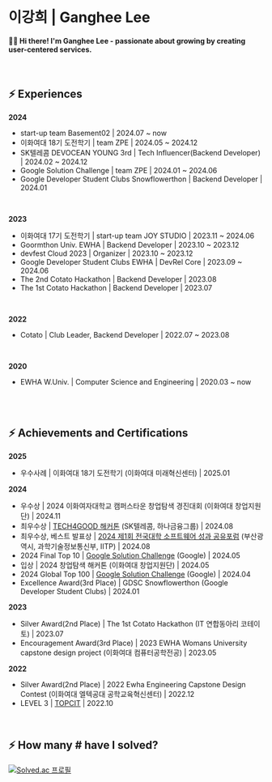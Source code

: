 # 이강희 | Ganghee Lee
#### 🌈💭 Hi there! I'm Ganghee Lee - passionate about growing by creating user-centered services.

</br>

## ⚡ Experiences

**2024**
- start-up team Basement02 | 2024.07 ~ now
- 이화여대 18기 도전학기 | team ZPE | 2024.05 ~ 2024.12
- SK텔레콤 DEVOCEAN YOUNG 3rd | Tech Influencer(Backend Developer) | 2024.02 ~ 2024.12
- Google Solution Challenge | team ZPE | 2024.01 ~ 2024.06
- Google Developer Student Clubs Snowflowerthon | Backend Developer | 2024.01
</br>

**2023**
- 이화여대 17기 도전학기 | start-up team JOY STUDIO | 2023.11 ~ 2024.06
- Goormthon Univ. EWHA | Backend Developer | 2023.10 ~ 2023.12
- devfest Cloud 2023 | Organizer | 2023.10 ~ 2023.12
- Google Developer Student Clubs EWHA | DevRel Core | 2023.09 ~ 2024.06
- The 2nd Cotato Hackathon | Backend Developer | 2023.08
- The 1st Cotato Hackathon | Backend Developer | 2023.07
</br>

**2022**
- Cotato | Club Leader, Backend Developer | 2022.07 ~ 2023.08
</br>

**2020**
- EWHA W.Univ. | Computer Science and Engineering | 2020.03 ~ now

</br></br>

## ⚡ Achievements and Certifications

**2025**
- 우수사례 | 이화여대 18기 도전학기 (이화여대 미래혁신센터) | 2025.01

**2024**
- 우수상 | 2024 이화여자대학교 캠퍼스타운 창업탐색 경진대회 (이화여대 창업지원단) | 2024.11
- 최우수상 | [TECH4GOOD 해커톤](https://n.news.naver.com/article/241/0003374870?sid=105) (SK텔레콤, 하나금융그룹) | 2024.08
- 최우수상, 베스트 발표상 | [2024 제1회 전국대학 소프트웨어 성과 공유포럼](https://news.mt.co.kr/mtview.php?no=2024081211292780302) (부산광역시, 과학기술정보통신부, IITP) | 2024.08
- 2024 Final Top 10 | [Google Solution Challenge](https://developers.google.com/community/gdsc-solution-challenge/winners) (Google) | 2024.05
- 입상 | 2024 창업탐색 해커톤 (이화여대 창업지원단) | 2024.05
- 2024 Global Top 100 | [Google Solution Challenge](https://developers.google.com/community/gdsc-solution-challenge/winners) (Google) | 2024.04
- Excellence Award(3rd Place) | GDSC Snowflowerthon (Google Developer Student Clubs) | 2024.01

**2023**
- Silver Award(2nd Place) | The 1st Cotato Hackathon (IT 연합동아리 코테이토) | 2023.07
- Encouragement Award(3rd Place) | 2023 EWHA Womans University capstone design project (이화여대 컴퓨터공학전공) | 2023.05

**2022**
- Silver Award(2nd Place) | 2022 Ewha Engineering Capstone Design Contest (이화여대 엘텍공대 공학교육혁신센터) | 2022.12
- LEVEL 3 | [TOPCIT](https://www.topcit.or.kr/introduction/topcit.do) | 2022.10

</br>

##  ⚡ How many # have I solved?
 [![Solved.ac
프로필](http://mazassumnida.wtf/api/v2/generate_badge?boj=gangjjang5)](https://solved.ac/gangjjang5)
